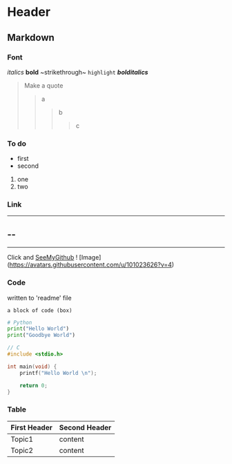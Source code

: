 # Header

## Markdown

### Font

*italics* **bold** ~strikethrough~ `highlight` ___bolditalics___
> Make a quote
>> a
>>> b
>>>> c

### To do

- first
- second
1. one
2. two

### Link
---
--
-
----
Click and [SeeMyGithub](https://github.com/udonuin)
! [Image] (https://avatars.githubusercontent.com/u/101023626?v=4)

### Code

written to 'readme' file

```
a block of code (box)
```

```python
# Python
print("Hello World")
print("Goodbye World")
```

```c
// C
#include <stdio.h>

int main(void) {
	printf("Hello World \n");

	return 0;
}
```

### Table 

First Header | Second Header
------------ | -------------
Topic1 | content
Topic2 | content
